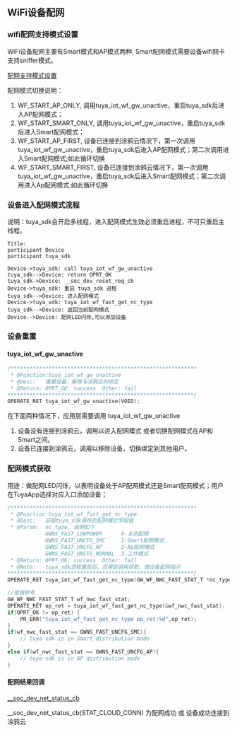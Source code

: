## WiFi设备配网

### wifi配网支持模式设置

WiFi设备配网主要有Smart模式和AP模式两种, Smart配网模式需要设备wifi网卡支持sniffer模式。

[配网支持模式设置](05-device_init.md#tuyaiotwfsocinit)

配网模式切换说明：

1. WF_START_AP_ONLY, 调用tuya_iot_wf_gw_unactive，重启tuya_sdk后进入AP配网模式；
2. WF_START_SMART_ONLY, 调用tuya_iot_wf_gw_unactive，重启tuya_sdk后进入Smart配网模式；
3. WF_START_AP_FIRST, 设备已连接到涂鸦云情况下，第一次调用tuya_iot_wf_gw_unactive，重启tuya_sdk后进入AP配网模式；第二次调用进入Smart配网模式;如此循环切换
4. WF_START_SMART_FIRST, 设备已连接到涂鸦云情况下，第一次调用tuya_iot_wf_gw_unactive，重启tuya_sdk后进入Smart配网模式；第二次调用进入Ap配网模式;如此循环切换

### 设备进入配网模式流程

说明：tuya_sdk会开启多线程，进入配网模式生效必须重启进程，不可只重启主线程。

```sequence
Title: 
participant Device
participant tuya_sdk

Device->tuya_sdk: call tuya_iot_wf_gw_unactive
tuya_sdk-->Device: return OPRT_OK
tuya_sdk->Device: __soc_dev_reset_req_cb
Device->tuya_sdk: 重启 tuya_sdk 进程
tuya_sdk-->Device: 进入配网模式
Device->tuya_sdk: tuya_iot_wf_fast_get_nc_type
tuya_sdk-->Device: 返回当前配网模式
Device-->Device: 配网LED闪烁,可以添加设备
```
### 设备重置

#### tuya_iot_wf_gw_unactive

```c
/***********************************************************
 * @Function:tuya_iot_wf_gw_unactive
 * @Desc:   重置设备，解除与涂鸦云的绑定
 * @Return: OPRT_OK: success  Other: fail
***********************************************************/
OPERATE_RET tuya_iot_wf_gw_unactive(VOID);
```
在下面两种情况下，应用层需要调用 tuya_iot_wf_gw_unactive

1. 设备没有连接到涂鸦云，调用以进入配网模式 或者切换配网模式在AP和Smart之间。
2. 设备已连接到涂鸦云，调用以移除设备，切换绑定到其他用户。

### 配网模式获取

用途：做配网LED闪烁，以表明设备处于AP配网模式还是Smart配网模式；用户在TuyaApp选择对应入口添加设备；

```c
/***********************************************************
 * @Function:tuya_iot_wf_fast_get_nc_type
 * @Desc:   获取tuya_sdk保存的配网模式字段值
 * @Param:  nc_type, 说明如下
            GWNS_FAST_LOWPOWER      0-关闭配网
            GWNS_FAST_UNCFG_SMC     1-Smart配网模式
            GWNS_FAST_UNCFG_AP      2-Ap配网模式
            GWNS_FAST_UNCFG_NORMAL  3-工作模式
 * @Return: OPRT_OK: success  Other: fail
 * @Note:   tuya_sdk进程重启后，应用层调用获取，做设备配网指示
***********************************************************/
OPERATE_RET tuya_iot_wf_fast_get_nc_type(GW_WF_NWC_FAST_STAT_T *nc_type)

//使用参考
GW_WF_NWC_FAST_STAT_T wf_nwc_fast_stat;
OPERATE_RET op_ret = tuya_iot_wf_fast_get_nc_type(&wf_nwc_fast_stat);
if(OPRT_OK != op_ret) {
    PR_ERR("tuya_iot_wf_fast_get_nc_type op_ret:%d",op_ret);
}
if(wf_nwc_fast_stat == GWNS_FAST_UNCFG_SMC){
    // tuya-sdk is in Smart distribution mode
}
else if(wf_nwc_fast_stat == GWNS_FAST_UNCFG_AP){
    // tuya-sdk is in AP distribution mode
}
```


#### 配网结果回调


[__soc_dev_net_status_cb](05-device_init.md#socdevnetstatuscb)

__soc_dev_net_status_cb(STAT_CLOUD_CONN) 为配网成功 或 设备成功连接到涂鸦云